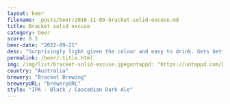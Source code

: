 ```yaml
---
layout: beer
filename: _posts/beer/2016-11-09-bracket-solid-excuse.md
title: Bracket solid excuse
category: beer
score: 8.5
beer-date: "2022-09-21"
desc: "Surprisingly light given the colour and easy to drink. Gets better the more I have"
permalink: /beer/:title.html
img: /img/list/bracket-solid-excuse.jpeguntappd: "https://untappd.com/b/bracket-brewing-solid-excuse/5000447"
country: "Australia"
brewery: "Bracket Brewing"
breweryURL: "breweryURL"
style: "IPA - Black / Cascadian Dark Ale"
---
```

